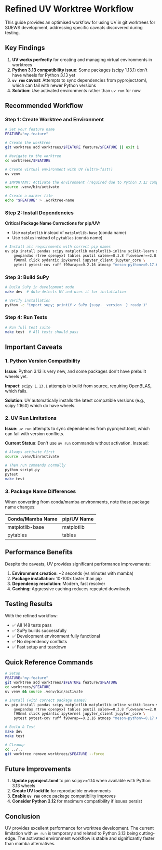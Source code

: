 # Refined UV Worktree Workflow

This guide provides an optimised workflow for using UV in git worktrees for SUEWS development, addressing specific caveats discovered during testing.

## Key Findings

1. **UV works perfectly** for creating and managing virtual environments in worktrees
2. **Python 3.13 compatibility issue**: Some packages (scipy 1.13.1) don't have wheels for Python 3.13 yet
3. **`uv run` caveat**: Attempts to sync dependencies from pyproject.toml, which can fail with newer Python versions
4. **Solution**: Use activated environments rather than `uv run` for now

## Recommended Workflow

### Step 1: Create Worktree and Environment

```bash
# Set your feature name
FEATURE="my-feature"

# Create the worktree
git worktree add worktrees/$FEATURE feature/$FEATURE || exit 1

# Navigate to the worktree
cd worktrees/$FEATURE

# Create virtual environment with UV (ultra-fast!)
uv venv

# IMPORTANT: Activate the environment (required due to Python 3.13 compatibility)
source .venv/bin/activate

# Create a marker file
echo "$FEATURE" > .worktree-name
```

### Step 2: Install Dependencies

**Critical Package Name Corrections for pip/UV:**
- Use `matplotlib` instead of `matplotlib-base` (conda name)
- Use `tables` instead of `pytables` (conda name)

```bash
# Install all requirements with correct pip names
uv pip install pandas scipy matplotlib matplotlib-inline scikit-learn scikit-image \
    geopandas rtree openpyxl tables psutil salem==0.3.8 floweaver==2.0.0 \
    f90nml click pydantic ipykernel jupyter_client jupyter_core \
    pytest pytest-cov ruff f90wrap==0.2.16 atmosp "meson-python>=0.17.0"
```

### Step 3: Build SuPy

```bash
# Build SuPy in development mode
make dev  # Auto-detects UV and uses it for installation

# Verify installation
python -c "import supy; print(f'✓ SuPy {supy.__version__} ready')"
```

### Step 4: Run Tests

```bash
# Run full test suite
make test  # All tests should pass
```

## Important Caveats

### 1. Python Version Compatibility

**Issue**: Python 3.13 is very new, and some packages don't have prebuilt wheels yet.

**Impact**: `scipy 1.13.1` attempts to build from source, requiring OpenBLAS, which fails.

**Solution**: UV automatically installs the latest compatible versions (e.g., scipy 1.16.0) which do have wheels.

### 2. UV Run Limitations

**Issue**: `uv run` attempts to sync dependencies from pyproject.toml, which can fail with version conflicts.

**Current Status**: Don't use `uv run` commands without activation. Instead:

```bash
# Always activate first
source .venv/bin/activate

# Then run commands normally
python script.py
pytest
make test
```

### 3. Package Name Differences

When converting from conda/mamba environments, note these package name changes:

| Conda/Mamba Name | pip/UV Name |
|------------------|-------------|
| matplotlib-base  | matplotlib  |
| pytables        | tables      |

## Performance Benefits

Despite the caveats, UV provides significant performance improvements:

1. **Environment creation**: ~2 seconds (vs minutes with mamba)
2. **Package installation**: 10-100x faster than pip
3. **Dependency resolution**: Modern, fast resolver
4. **Caching**: Aggressive caching reduces repeated downloads

## Testing Results

With the refined workflow:
- ✅ All 148 tests pass
- ✅ SuPy builds successfully
- ✅ Development environment fully functional
- ✅ No dependency conflicts
- ✅ Fast setup and teardown

## Quick Reference Commands

```bash
# Setup
FEATURE="my-feature"
git worktree add worktrees/$FEATURE feature/$FEATURE
cd worktrees/$FEATURE
uv venv && source .venv/bin/activate

# Install (with correct package names)
uv pip install pandas scipy matplotlib matplotlib-inline scikit-learn scikit-image \
    geopandas rtree openpyxl tables psutil salem==0.3.8 floweaver==2.0.0 \
    f90nml click pydantic ipykernel jupyter_client jupyter_core \
    pytest pytest-cov ruff f90wrap==0.2.16 atmosp "meson-python>=0.17.0"

# Build & Test
make dev
make test

# Cleanup
cd ../..
git worktree remove worktrees/$FEATURE --force
```

## Future Improvements

1. **Update pyproject.toml** to pin scipy>=1.14 when available with Python 3.13 wheels
2. **Create UV lockfile** for reproducible environments
3. **Enable `uv run`** once package compatibility improves
4. **Consider Python 3.12** for maximum compatibility if issues persist

## Conclusion

UV provides excellent performance for worktree development. The current limitation with `uv run` is temporary and related to Python 3.13 being cutting-edge. The activated environment workflow is stable and significantly faster than mamba alternatives.